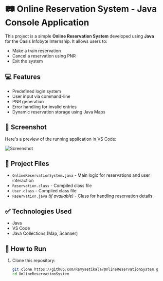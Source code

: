 # 🛤️ Online Reservation System - Java Console Application

This project is a simple **Online Reservation System** developed using **Java** for the Oasis Infobyte Internship. It allows users to:

- Make a train reservation
- Cancel a reservation using PNR
- Exit the system

## 💻 Features

- Predefined login system
- User input via command-line
- PNR generation
- Error handling for invalid entries
- Dynamic reservation storage using Java Maps

## 📸 Screenshot

Here's a preview of the running application in VS Code:

![Screenshot](Screenshot%20(27).png)

## 📁 Project Files

- `OnlineReservationSystem.java` - Main logic for reservations and user interaction
- `Reservation.class` - Compiled class file
- `User.class` - Compiled class file
- `Reservation.java` *(if available)* - Class for handling reservation details

## ✅ Technologies Used

- Java
- VS Code
- Java Collections (Map, Scanner)

## 📌 How to Run

1. Clone this repository:
   ```bash
   git clone https://github.com/Ramyaetikala/OnlineReservationSystem.git
   cd OnlineReservationSystem
